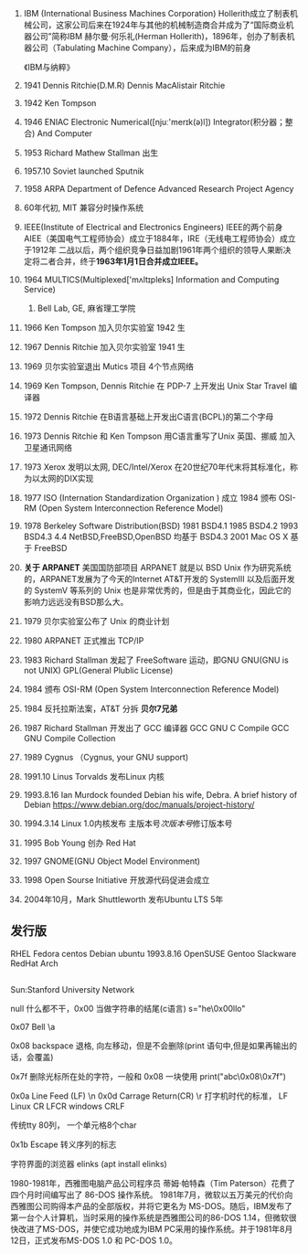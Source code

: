 1. IBM (International Business Machines Corporation)
    Hollerith成立了制表机械公司，这家公司后来在1924年与其他的机械制造商合并成为了“国际商业机器公司”简称IBM
    赫尔曼·何乐礼(Herman Hollerith)，1896年，创办了制表机器公司（Tabulating Machine Company），后来成为IBM的前身

    《IBM与纳粹》

1. 1941 Dennis Ritchie(D.M.R)
    Dennis MacAlistair Ritchie
1. 1942 Ken Tompson

1. 1946 ENIAC
    Electronic Numerical([njuː'merɪk(ə)l])  Integrator(积分器；整合) And Computer

1. 1953 
    Richard Mathew Stallman 出生

1. 1957.10 Soviet launched Sputnik

1. 1958 ARPA
    Department of Defence
    Advanced Research Project Agency

1. 60年代初, MIT 兼容分时操作系统

1. IEEE(Institute of Electrical and Electronics Engineers)
    IEEE的两个前身AIEE（美国电气工程师协会）成立于1884年，IRE（无线电工程师协会）成立于1912年
    二战以后，两个组织竞争日益加剧1961年两个组织的领导人果断决定将二者合并，终于**1963年1月1日合并成立IEEE。**


1. 1964 MULTICS(Multiplexed['mʌltɪpleks] Information and Computing Service)
    1. Bell Lab, GE, 麻省理工学院

1. 1966 Ken Tompson 加入贝尔实验室
    1942 生
1. 1967 Dennis Ritchie 加入贝尔实验室
    1941 生

1. 1969 贝尔实验室退出 Mutics 项目
    4个节点网络

1. 1969 Ken Tompson, Dennis Ritchie 在 PDP-7 上开发出 Unix
    Star Travel
    编译器

1. 1972 Dennis Ritchie 在B语言基础上开发出C语言(BCPL)的第二个字母
1. 1973 Dennis Ritchie 和 Ken Tompson 用C语言重写了Unix
    英国、挪威 加入卫星通讯网络

1. 1973 Xerox 发明以太网, DEC/Intel/Xerox 在20世纪70年代末将其标准化，称为以太网的DIX实现

1. 1977 ISO (Internation Standardization Organization ) 成立
    1984 颁布 OSI-RM (Open System Interconnection Reference Model)

1. 1978 Berkeley Software Distribution(BSD)
    1981 BSD4.1
    1985 BSD4.2
    1993 BSD4.3    4.4
        NetBSD,FreeBSD,OpenBSD 均基于 BSD4.3
        2001 Mac OS X 基于 FreeBSD

1. **关于 ARPANET**
    美国国防部项目 ARPANET 就是以 BSD Unix 作为研究系统的，ARPANET发展为了今天的Internet
    AT&T开发的 SystemIII 以及后面开发的 SystemV 等系列的 Unix 也是非常优秀的，但是由于其商业化，因此它的影响力远远没有BSD那么大。

1. 1979 贝尔实验室公布了 Unix 的商业计划

1. 1980 ARPANET 正式推出 TCP/IP

1. 1983 Richard Stallman 发起了 FreeSoftware 运动，即GNU
    GNU(GNU is not UNIX)
    GPL(General Plublic License)

1. 1984 颁布 OSI-RM (Open System Interconnection Reference Model)
1. 1984 反托拉斯法案，AT&T 分拆 **贝尔7兄弟**

1. 1987 Richard Stallman 开发出了 GCC 编译器
    GCC GNU C Compile
    GCC GNU Compile Collection

1. 1989 Cygnus （Cygnus, your GNU support)

1. 1991.10 Linus Torvalds 发布Linux 内核

1. 1993.8.16  Ian Murdock founded Debian
    his wife, Debra.
    A brief history of Debian 
        https://www.debian.org/doc/manuals/project-history/

1. 1994.3.14 Linux 1.0内核发布
    主版本号*次版本号*修订版本号

1. 1995 Bob Young 创办 Red Hat

1. 1997 GNOME(GNU Object Model Environment)

1. 1998 Open Sourse Initiative 开放源代码促进会成立

1. 2004年10月，Mark Shuttleworth 发布Ubuntu
    LTS 5年


## 发行版
RHEL Fedora centos
Debian  ubuntu  1993.8.16
OpenSUSE
Gentoo
Slackware
RedHat
Arch



## 
Sun:Stanford University Network





null 什么都不干，0x00 当做字符串的结尾(c语言)
s="he\0x00llo"

0x07    Bell    \a

0x08    backspace   退格, 向左移动，但是不会删除(print 语句中,但是如果再输出的话，会覆盖)

0x7f    删除光标所在处的字符，一般和 0x08 一块使用
    print("abc\0x08\0x7f")

0x0a    Line Feed (LF)  \n
0x0d    Carrage Return(CR)  \r
    打字机时代的标准，
        LF      Linux
        CR
        LFCR    windows
        CRLF


传统tty 80列， 一个单元格8个char

0x1b    Escape  转义序列的标志


字符界面的浏览器
    elinks (apt install elinks)

1980-1981年，西雅图电脑产品公司程序员 蒂姆·帕特森（Tim Paterson）花费了四个月时间编写出了 86-DOS 操作系统。
1981年7月，微软以五万美元的代价向西雅图公司购得本产品的全部版权，并将它更名为 MS-DOS。随后，IBM发布了第一台个人计算机，当时采用的操作系统是西雅图公司的86-DOS 1.14，但微软很快改进了MS-DOS，并使它成功地成为IBM PC采用的操作系统。并于1981年8月12日，正式发布MS-DOS 1.0 和 PC-DOS 1.0。

